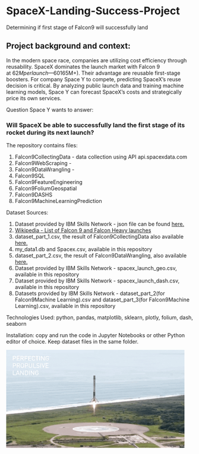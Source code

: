 # SpaceX-Landing-Success-Project
Determining if first stage of Falcon9 will successfully land

## Project background and context:
In the modern space race, companies are utilizing cost efficiency through reusability. 
SpaceX dominates the launch market with Falcon 9 at $62M per launch—60% cheaper than competitors ($165M+). Their advantage are reusable first-stage boosters.
For company Space Y to compete, predicting SpaceX’s reuse decision is critical. By analyzing public launch data and training machine learning models, Space Y can forecast SpaceX’s costs and strategically price its own services.

Question Space Y wants to answer:
### Will SpaceX be able to successfully land the first stage of its rocket during its next launch?

The repository contains files:
  1. Falcon9CollectingData - data collection using API api.spacexdata.com
  2. Falcon9WebScraping - 
  3. Falcon9DataWrangling - 
  4. Falcon9SQL
  5. Falcon9FeatureEngineering
  6. Falcon9FoliumGeospatial
  7. Falcon9DASHS
  8. Falcon9MachineLearningPrediction
     
Dataset Sources: 
  1. Dataset provided by IBM Skills Network - json file can be found [here.](https://cf-courses-data.s3.us.cloud-object-storage.appdomain.cloud/IBM-DS0321EN-SkillsNetwork/datasets/API_call_spacex_api.json)
  2. [Wikipedia - List of Falcon 9 and Falcon Heavy launches](https://en.wikipedia.org/w/index.php?title=List_of_Falcon_9_and_Falcon_Heavy_launches&oldid=1027686922)
  3. dataset_part_1.csv, the result of Falcon9CollectingData also available [here.](https://cf-courses-data.s3.us.cloud-object-storage.appdomain.cloud/IBM-DS0321EN-SkillsNetwork/datasets/dataset_part_1.csv)
  4. my_data1.db and Spacex.csv, available in this repository
  5. dataset_part_2.csv, the result of Falcon9DataWrangling, also available [here.](https://cf-courses-data.s3.us.cloud-object-storage.appdomain.cloud/IBM-DS0321EN-SkillsNetwork/datasets/dataset_part_2.csv)
  6. Dataset provided by IBM Skills Network - spacex_launch_geo.csv, available in this repository
  7. Dataset provided by IBM Skills Network - spacex_launch_dash.csv, available in this repository
  8. Datasets provided by IBM Skills Network - dataset_part_2(for Falcon9Machine Learning).csv and dataset_part_3(for Falcon9Machine Learning).csv, available in this repository

Technologies Used: python, pandas, matplotlib, sklearn, plotly, folium, dash, seaborn

Installation: copy and run the code in Jupyter Notebooks or other Python editor of choice. Keep dataset files in the same folder.

![First_stage_landing](https://github.com/natvnu/SpaceX-Landing-Success-Project/blob/main/landing_1.gif?raw=true)



